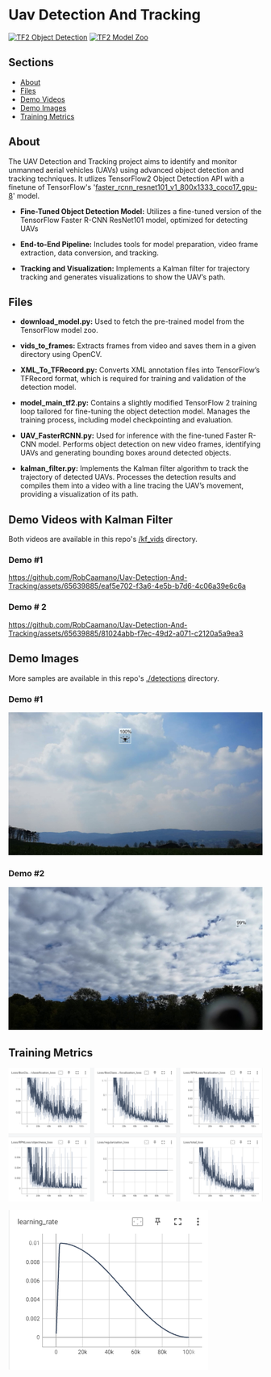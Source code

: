 # Uav Detection And Tracking
<a href="https://github.com/tensorflow/models/tree/master/research/object_detection" target="_parent"><img src="https://img.shields.io/badge/TensorFlow-2.2-FF6F00?logo=tensorflow" alt="TF2 Object Detection"/></a>
<a href="https://github.com/tensorflow/models/blob/master/research/object_detection/g3doc/tf2_detection_zoo.md" target="_parent"><img src="https://img.shields.io/badge/TensorFlow-2.2-FF6F00?logo=tensorflow" alt="TF2 Model Zoo"/></a>

## Sections

- [About](#about)
- [Files](#files)
- [Demo Videos](#demo-kalman)
- [Demo Images](#demo)
- [Training Metrics](#metrics)

## About <a id="about"></a>

The UAV Detection and Tracking project aims to identify and monitor unmanned aerial vehicles (UAVs) using advanced object detection and tracking techniques. It utlizes TensorFlow2 Object Detection API with a finetune of TensorFlow's '[faster_rcnn_resnet101_v1_800x1333_coco17_gpu-8](https://github.com/tensorflow/models/blob/master/research/object_detection/configs/tf2/faster_rcnn_resnet101_v1_800x1333_coco17_gpu-8.config)' model.

- **Fine-Tuned Object Detection Model:** Utilizes a fine-tuned version of the TensorFlow Faster R-CNN ResNet101 model, optimized for detecting UAVs

- **End-to-End Pipeline:** Includes tools for model preparation, video frame extraction, data conversion, and tracking.

- **Tracking and Visualization:** Implements a Kalman filter for trajectory tracking and generates visualizations to show the UAV’s path.

## Files <a id="files"></a>

- **download_model.py:** Used to fetch the pre-trained model from the TensorFlow model zoo.

- **vids_to_frames:** Extracts frames from video and saves them in a given directory using OpenCV.

- **XML_To_TFRecord.py:** Converts XML annotation files into TensorFlow’s TFRecord format, which is required for training and validation of the detection model.

- **model_main_tf2.py:** Contains a slightly modified TensorFlow 2 training loop tailored for fine-tuning the object detection model. Manages the training process, including model checkpointing and evaluation.

- **UAV_FasterRCNN.py:** Used for inference with the fine-tuned Faster R-CNN model. Performs object detection on new video frames, identifying UAVs and generating bounding boxes around detected objects.

- **kalman_filter.py:** Implements the Kalman filter algorithm to track the trajectory of detected UAVs. Processes the detection results and compiles them into a video with a line tracing the UAV’s movement, providing a visualization of its path.


## Demo Videos with Kalman Filter <a id="demo-kalman"></a>

Both videos are available in this repo's [/kf_vids](https://github.com/RobCaamano/Uav-Detection-And-Tracking/tree/main/kf_vids) directory.

### Demo #1

https://github.com/RobCaamano/Uav-Detection-And-Tracking/assets/65639885/eaf5e702-f3a6-4e5b-b7d6-4c06a39e6c6a

### Demo # 2

https://github.com/RobCaamano/Uav-Detection-And-Tracking/assets/65639885/81024abb-f7ec-49d2-a071-c2120a5a9ea3


## Demo Images <a id="demo"></a>

More samples are available in this repo's [./detections](https://github.com/RobCaamano/Uav-Detection-And-Tracking/tree/main/detections) directory.

### Demo #1

![frame 0](https://github.com/RobCaamano/Uav-Detection-And-Tracking/blob/main/detections/frame_0.jpg)

### Demo #2

![frame 7547](https://github.com/RobCaamano/Uav-Detection-And-Tracking/blob/main/detections/frame_7547.jpg)


## Training Metrics <a id="metrics"></a>

![Metrics 1](https://github.com/RobCaamano/Uav-Detection-And-Tracking/blob/main/metrics_1.png)

![Learning rate](https://github.com/RobCaamano/Uav-Detection-And-Tracking/blob/main/lr.png)
